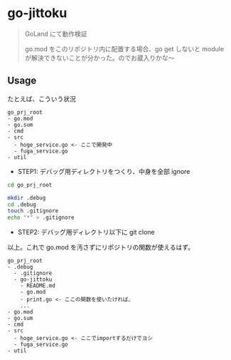 # go-jittoku

> GoLand にて動作検証
>
> go.mod をこのリポジトリ内に配置する場合、go get しないと module が解決できないことが分かった。のでお蔵入りかな〜

## Usage

たとえば、こういう状況

```text
go_prj_root
- go.mod
- go.sum
- cmd
- src
  - hoge_service.go <- ここで開発中
  - fuga_service.go
- util
```

- STEP1: デバッグ用ディレクトリをつくり、中身を全部 ignore

```sh
cd go_prj_root

mkdir .debug
cd .debug
touch .gitignore
echo "*" > .gitignore
```

- STEP2: デバッグ用ディレクトリ以下に git clone

以上。これで go.mod を汚さずにリポジトリの関数が使えるはず。

```text
go_prj_root
- .debug
  - .gitignore
  - go-jittoku
    - README.md
    - go.mod
    - print.go <- ここの関数を使いたければ、
    ...
- go.mod
- go.sum
- cmd
- src
  - hoge_service.go <- ここでimportするだけでヨシ
  - fuga_service.go
- util
```
